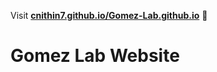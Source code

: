 Visit **[cnithin7.github.io/Gomez-Lab.github.io](https://cnithin7.github.io/Gomez-Lab.github.io)** 🚀


# Gomez Lab Website

